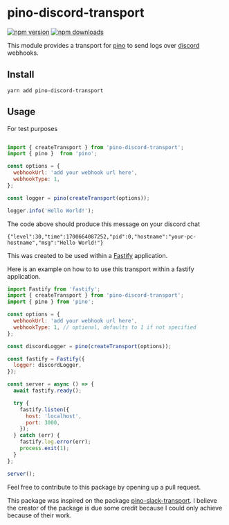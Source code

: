 # pino-discord-transport

[![npm version](https://img.shields.io/npm/v/pino-discord-transport)](https://www.npmjs.com/package/pino-discord-transport)
[![npm downloads](https://img.shields.io/npm/dm/pino-discord-transport.svg)](https://www.npmjs.com/package/pino-discord-transport)

This module provides a transport for [pino](https://github.com/pinojs/pino) to send logs over [discord](discord.com) webhooks.

## Install

```shell
yarn add pino-discord-transport
```

## Usage

For test purposes

```js

import { createTransport } from 'pino-discord-transport';
import { pino }  from 'pino';

const options = {
  webhookUrl: 'add your webhook url here',
  webhookType: 1,
};

const logger = pino(createTransport(options));

logger.info('Hello World!');

```

The code above should produce this message on your discord chat

```shell
{"level":30,"time":1700664087252,"pid":0,"hostname":"your-pc-hostname","msg":"Hello World!"}
```

This was created to be used within a [Fastify](https://github.com/fastify/fastify) application.

Here is an example on how to to use this transport within a fastify application.

```js
import Fastify from 'fastify';
import { createTransport } from 'pino-discord-transport';
import { pino } from 'pino';

const options = {
  webhookUrl: 'add your webhook url here', 
  webhookType: 1, // optional, defaults to 1 if not specified
};

const discordLogger = pino(createTransport(options));

const fastify = Fastify({
  logger: discordLogger,
});

const server = async () => {
  await fastify.ready();

  try {
    fastify.listen({
      host: 'localhost',
      port: 3000,
    });
  } catch (err) {
    fastify.log.error(err);
    process.exit(1);
  }
};

server();
```

Feel free to contribute to this package by opening up a pull request.

This package was inspired on the package [pino-slack-transport](https://github.com/ChrisLahaye/pino-slack-transport). I believe the creator of the package is due some credit because I could only achieve because of their work.
